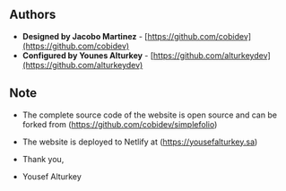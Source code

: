## Authors

- **Designed by Jacobo Martinez** - [https://github.com/cobidev](https://github.com/cobidev)
- **Configured by Younes Alturkey** - [https://github.com/alturkeydev](https://github.com/alturkeydev)

## Note

- The complete source code of the website is open source and can be forked from (https://github.com/cobidev/simplefolio)
- The website is deployed to Netlify at (https://yousefalturkey.sa)

- Thank you,

- Yousef Alturkey

